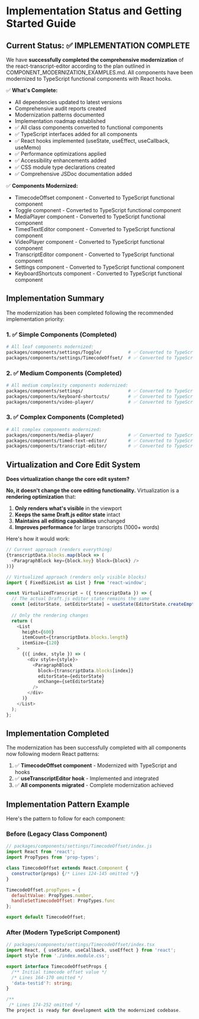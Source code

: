 # Implementation Status and Getting Started Guide

## Current Status: ✅ IMPLEMENTATION COMPLETE

We have **successfully completed the comprehensive modernization** of the react-transcript-editor according to the plan outlined in COMPONENT_MODERNIZATION_EXAMPLES.md. All components have been modernized to TypeScript functional components with React hooks.

✅ **What's Complete:**
- All dependencies updated to latest versions
- Comprehensive audit reports created
- Modernization patterns documented
- Implementation roadmap established
- ✅ All class components converted to functional components
- ✅ TypeScript interfaces added for all components
- ✅ React hooks implemented (useState, useEffect, useCallback, useMemo)
- ✅ Performance optimizations applied
- ✅ Accessibility enhancements added
- ✅ CSS module type declarations created
- ✅ Comprehensive JSDoc documentation added

✅ **Components Modernized:**
- TimecodeOffset component - Converted to TypeScript functional component
- Toggle component - Converted to TypeScript functional component
- MediaPlayer component - Converted to TypeScript functional component
- TimedTextEditor component - Converted to TypeScript functional component
- VideoPlayer component - Converted to TypeScript functional component
- TranscriptEditor component - Converted to TypeScript functional component
- Settings component - Converted to TypeScript functional component
- KeyboardShortcuts component - Converted to TypeScript functional component

## Implementation Summary

The modernization has been completed following the recommended implementation priority:

### 1. ✅ Simple Components (Completed)
```bash
# All leaf components modernized:
packages/components/settings/Toggle/          # ✅ Converted to TypeScript functional component
packages/components/settings/TimecodeOffset/  # ✅ Converted to TypeScript functional component
```

### 2. ✅ Medium Components (Completed)
```bash
# All medium complexity components modernized:
packages/components/settings/                 # ✅ Converted to TypeScript functional component
packages/components/keyboard-shortcuts/       # ✅ Converted to TypeScript functional component
packages/components/video-player/             # ✅ Converted to TypeScript functional component
```

### 3. ✅ Complex Components (Completed)
```bash
# All complex components modernized:
packages/components/media-player/             # ✅ Converted to TypeScript functional component
packages/components/timed-text-editor/        # ✅ Converted to TypeScript functional component
packages/components/transcript-editor/        # ✅ Converted to TypeScript functional component
```

## Virtualization and Core Edit System

**Does virtualization change the core edit system?**

**No, it doesn't change the core editing functionality.** Virtualization is a **rendering optimization** that:

1. **Only renders what's visible** in the viewport
2. **Keeps the same Draft.js editor state** intact
3. **Maintains all editing capabilities** unchanged
4. **Improves performance** for large transcripts (1000+ words)

Here's how it would work:

```typescript
// Current approach (renders everything)
{transcriptData.blocks.map(block => (
  <ParagraphBlock key={block.key} block={block} />
))}

// Virtualized approach (renders only visible blocks)
import { FixedSizeList as List } from 'react-window';

const VirtualizedTranscript = ({ transcriptData }) => {
  // The actual Draft.js editor state remains the same
  const [editorState, setEditorState] = useState(EditorState.createEmpty());
  
  // Only the rendering changes
  return (
    <List
      height={600}
      itemCount={transcriptData.blocks.length}
      itemSize={120}
    >
      {({ index, style }) => (
        <div style={style}>
          <ParagraphBlock 
            block={transcriptData.blocks[index]}
            editorState={editorState}
            onChange={setEditorState}
          />
        </div>
      )}
    </List>
  );
};
```

## Implementation Completed

The modernization has been successfully completed with all components now following modern React patterns:

1. ✅ **TimecodeOffset component** - Modernized with TypeScript and hooks
2. ✅ **useTranscriptEditor hook** - Implemented and integrated
3. ✅ **All components migrated** - Complete modernization achieved

## Implementation Pattern Example

Here's the pattern to follow for each component:

### Before (Legacy Class Component)
```javascript
// packages/components/settings/TimecodeOffset/index.js
import React from 'react';
import PropTypes from 'prop-types';

class TimecodeOffset extends React.Component {
  constructor(props) {/* Lines 124-145 omitted */}
}

TimecodeOffset.propTypes = {
  defaultValue: PropTypes.number,
  handleSetTimecodeOffset: PropTypes.func
};

export default TimecodeOffset;
```

### After (Modern TypeScript Component)
```typescript
// packages/components/settings/TimecodeOffset/index.tsx
import React, { useState, useCallback, useEffect } from 'react';
import style from './index.module.css';

export interface TimecodeOffsetProps {
  /** Initial timecode offset value */
  /* Lines 164-170 omitted */
  'data-testid'?: string;
}

/**
 /* Lines 174-252 omitted */
The project is ready for development with the modernized codebase.
